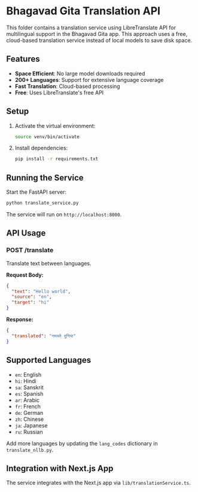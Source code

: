 # Bhagavad Gita Translation API

This folder contains a translation service using LibreTranslate API for multilingual support in the Bhagavad Gita app. This approach uses a free, cloud-based translation service instead of local models to save disk space.

## Features

- **Space Efficient**: No large model downloads required
- **200+ Languages**: Support for extensive language coverage
- **Fast Translation**: Cloud-based processing
- **Free**: Uses LibreTranslate's free API

## Setup

1. Activate the virtual environment:
   ```bash
   source venv/bin/activate
   ```

2. Install dependencies:
   ```bash
   pip install -r requirements.txt
   ```

## Running the Service

Start the FastAPI server:
```bash
python translate_service.py
```

The service will run on `http://localhost:8000`.

## API Usage

### POST /translate

Translate text between languages.

**Request Body:**
```json
{
  "text": "Hello world",
  "source": "en",
  "target": "hi"
}
```

**Response:**
```json
{
  "translated": "नमस्ते दुनिया"
}
```

## Supported Languages

- `en`: English
- `hi`: Hindi
- `sa`: Sanskrit
- `es`: Spanish
- `ar`: Arabic
- `fr`: French
- `de`: German
- `zh`: Chinese
- `ja`: Japanese
- `ru`: Russian

Add more languages by updating the `lang_codes` dictionary in `translate_nllb.py`.

## Integration with Next.js App

The service integrates with the Next.js app via `lib/translationService.ts`.